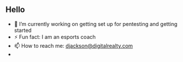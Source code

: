 ## Hello
- 🔭 I’m currently working on getting set up for pentesting and getting started
- ⚡ Fun fact: I am an esports coach
- 📫 How to reach me: djackson@digitalrealty.com
- 

<!--
**djackson-dlr/djackson-dlr** is a ✨ _special_ ✨ repository because its `README.md` (this file) appears on your GitHub profile.

Here are some ideas to get you started:

- 🔭 I’m currently working on ...
- 🌱 I’m currently learning ...
- 👯 I’m looking to collaborate on ...
- 🤔 I’m looking for help with ...
- 💬 Ask me about ...
- 📫 How to reach me: ...
- 😄 Pronouns: ...
- ⚡ Fun fact: ...
-->
